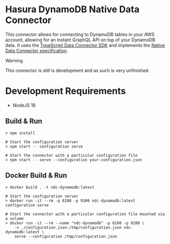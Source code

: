 # Hasura DynamoDB Native Data Connector
This connector allows for connecting to DynamoDB tables in your AWS account, allowing for an instant GraphQL API on top of your DynamoDB data.
It uses the [TypeScript Data Connector SDK](https://github.com/hasura/ndc-sdk-typescript/) and implements the [Native Data Connector specification](https://github.com/hasura/ndc-spec/).

> [!WARNING]
> This connector is still is development and as such is very unfinished.

# Development Requirements
* NodeJS 18

## Build & Run
```
> npm install

# Start the configuration server
> npm start -- configuration serve

# Start the connector with a particular configuration file
> npm start -- serve --configuration your-configuration.json
```

## Docker Build & Run
```
> docker build . -t ndc-dynamodb:latest

# Start the configuration server
> docker run -it --rm -p 8100 -p 9100 ndc-dynamodb:latest configuration serve

# Start the connector with a particular configuration file mounted via a volume
> docker run -it --rm --name "ndc-dynamodb" -p 8100 -p 9100 \
    -v ./configuration.json:/tmp/configuration.json ndc-dynamodb:latest \
    serve --configuration /tmp/configuration.json
```
